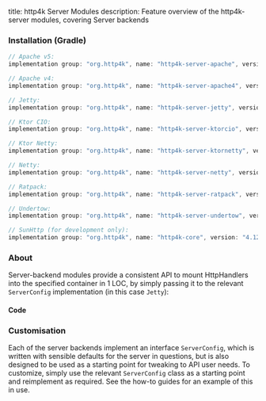 title: http4k Server Modules
description: Feature overview of the http4k-server modules, covering Server backends

### Installation (Gradle)

```groovy
// Apache v5: 
implementation group: "org.http4k", name: "http4k-server-apache", version: "4.12.3.0"

// Apache v4: 
implementation group: "org.http4k", name: "http4k-server-apache4", version: "4.12.3.0"

// Jetty: 
implementation group: "org.http4k", name: "http4k-server-jetty", version: "4.12.3.0"

// Ktor CIO: 
implementation group: "org.http4k", name: "http4k-server-ktorcio", version: "4.12.3.0"

// Ktor Netty: 
implementation group: "org.http4k", name: "http4k-server-ktornetty", version: "4.12.3.0"

// Netty: 
implementation group: "org.http4k", name: "http4k-server-netty", version: "4.12.3.0"

// Ratpack: 
implementation group: "org.http4k", name: "http4k-server-ratpack", version: "4.12.3.0"

// Undertow: 
implementation group: "org.http4k", name: "http4k-server-undertow", version: "4.12.3.0"

// SunHttp (for development only): 
implementation group: "org.http4k", name: "http4k-core", version: "4.12.3.0"
```

### About
Server-backend modules provide a consistent API to mount HttpHandlers into the specified container in 1 LOC, by 
simply passing it to the relevant `ServerConfig` implementation (in this case `Jetty`):

#### Code [<img class="octocat"/>](https://github.com/http4k/http4k/blob/master/src/docs/guide/reference/servers/example_http.kt)

<script src="https://gist-it.appspot.com/https://github.com/http4k/http4k/blob/master/src/docs/guide/reference/servers/example_http.kt"></script>

### Customisation
Each of the server backends implement an interface `ServerConfig`, which is written with sensible defaults for the server in questions, 
but is also designed to be used as a starting point for tweaking to API user needs. To customize, simply use the relevant `ServerConfig` 
class as a starting point and reimplement as required. See the how-to guides for an example of this in use.
